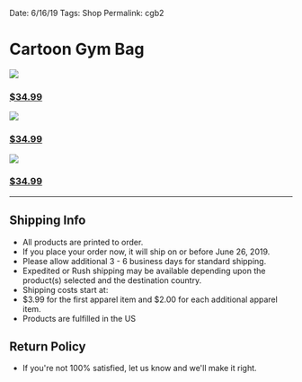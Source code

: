 Date: 6/16/19
Tags: Shop
Permalink: cgb2

# Cartoon Gym Bag

![](https://vangogh.teespring.com/static.jpg?height=570&image_url=https%3A%2F%2Fteespring-pub-custom.s3.amazonaws.com%2Fb13_80452471_product_716_103061_front.png&padded=false&signature=CzlaWduWZ19OpjQ5ApXwAoEryLBYV2rtURduVLcJL5E%3D&version=2019-06-15-17-08&width=480)

### [$34.99](https://teespring.com/shop/drawstring-nash1)

![](https://vangogh.teespring.com/static.jpg?height=570&image_url=https%3A%2F%2Fteespring-pub-custom.s3.amazonaws.com%2Fe71_80452472_product_716_103061_front.png&padded=false&signature=crSkCqLzXyIqPZnD26rxBkQd6wdIkcP7rkwMjanJRek%3D&version=2019-06-15-17-09&width=480)

### [$34.99](https://teespring.com/shop/drawstring-nash2)

![](https://vangogh.teespring.com/static.jpg?height=570&image_url=https%3A%2F%2Fteespring-pub-custom.s3.amazonaws.com%2F39b_80452468_product_716_103061_front.png&padded=false&signature=eX%2BSqm9BsQswgSozQcfbltFWdbRLRx1X0O4vNmQcb0s%3D&version=2019-06-15-17-09&width=480)

### [$34.99](https://teespring.com/shop/drawstring-nash)

---- 

## Shipping Info

- All products are printed to order. 
- If you place your order now, it will ship on or before June 26, 2019.
- Please allow additional 3 - 6 business days for standard shipping.
- Expedited or Rush shipping may be available depending upon the product(s) selected and the destination country.
- Shipping costs start at:
- $3.99 for the first apparel item and $2.00 for each additional apparel item.
- Products are fulfilled in the US

## Return Policy

- If you're not 100% satisfied, let us know and we'll make it right.


